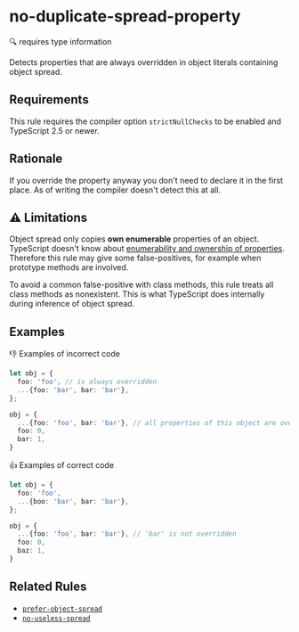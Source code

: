 # no-duplicate-spread-property

:mag: requires type information

Detects properties that are always overridden in object literals containing object spread.

## Requirements

This rule requires the compiler option `strictNullChecks` to be enabled and TypeScript 2.5 or newer.

## Rationale

If you override the property anyway you don't need to declare it in the first place.
As of writing the compiler doesn't detect this at all.

## :warning: Limitations

Object spread only copies **own enumerable** properties of an object. TypeScript doesn't know about [enumerability and ownership of properties](https://developer.mozilla.org/en-US/docs/Web/JavaScript/Enumerability_and_ownership_of_properties). Therefore this rule may give some false-positives, for example when prototype methods are involved.

To avoid a common false-positive with class methods, this rule treats all class methods as nonexistent. This is what TypeScript does internally during inference of object spread.

## Examples

:thumbsdown: Examples of incorrect code

```ts
let obj = {
  foo: 'foo', // is always overridden
  ...{foo: 'bar', bar: 'bar'},
};

obj = {
  ...{foo: 'foo', bar: 'bar'}, // all properties of this object are overridden
  foo: 0,
  bar: 1,
}
```

:thumbsup: Examples of correct code

```ts
let obj = {
  foo: 'foo',
  ...{boo: 'bar', bar: 'bar'},
};

obj = {
  ...{foo: 'foo', bar: 'bar'}, // 'bar' is not overridden
  foo: 0,
  baz: 1,
}
```

## Related Rules

* [`prefer-object-spread`](prefer-object-spread.md)
* [`no-useless-spread`](no-useless-spread.md)
